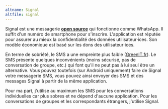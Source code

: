 ```yaml
---
altname: Signal
altfile: signal
---
```


Signal est une messagerie [**open source**](https://github.com/signalapp) qui fonctionne comme WhatsApp. Il suffit d'un numéro de smartphone pour s'inscrire. L'application est réputée pour assurer au mieux la confidentialité des données utilisateur⋅ices. Son modèle économique est basé sur les dons des utilisateur⋅ices.

En terme de sobriété, le SMS a une empreinte plus faible ([GreenIT.fr](https://www.greenit.fr/2010/02/24/un-sms-c-est-combien-de-co2/)). Le SMS présente quelques inconvénients (moins sécurisé, pas de conversation de groupe, etc.) qui font qu'il ne peut pas à lui seul être un alternative. Vous pouvez toutefois (sur Android uniquement) faire de Signal votre messagerie SMS, vous pouvez ainsi envoyer des SMS et des messages Signal à partir de la même application.

Pour ma part, j'utilise au maximum les SMS pour les conversations individuelles car plus sobres et ne dépend d'aucune application. Pour les conversations de groupes et les correspondants étrangers, j'utilise Signal.
